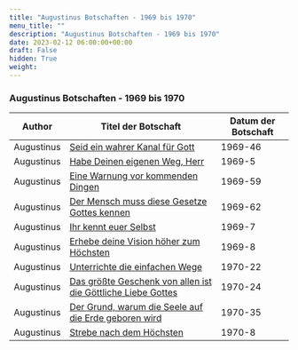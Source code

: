 ```yaml
---
title: "Augustinus Botschaften - 1969 bis 1970"
menu_title: ""
description: "Augustinus Botschaften - 1969 bis 1970"
date: 2023-02-12 06:00:00+00:00
draft: False
hidden: True
weight:
---
```

### Augustinus Botschaften - 1969 bis 1970

**Author** | **Titel der Botschaft** | **Datum der Botschaft**  
---|---|---
Augustinus | [Seid ein wahrer Kanal für Gott](/aktuelle-botschaften/aktuelle-botschaften-in-reihenfolge-des-datums/aktuelle-botschaften-1969/seid-ein-wahrer-kanal-fuer-gott-anonym-augustinus-1969-46/) |  1969-46
Augustinus | [Habe Deinen eigenen Weg, Herr](/aktuelle-botschaften/aktuelle-botschaften-in-reihenfolge-des-datums/aktuelle-botschaften-1969/habe-deinen-eigenen-weg-herr-anonym-augustinus-1969-5/) |  1969-5
Augustinus | [Eine Warnung vor kommenden Dingen](/aktuelle-botschaften/aktuelle-botschaften-in-reihenfolge-des-datums/aktuelle-botschaften-1969/eine-warnung-vor-kommenden-dingen-anonym-augustinus-1969-59/) |  1969-59
Augustinus | [Der Mensch muss diese Gesetze Gottes kennen](/aktuelle-botschaften/aktuelle-botschaften-in-reihenfolge-des-datums/aktuelle-botschaften-1969/der-mensch-muss-diese-gesetze-gottes-kennen-anonym-augustinus-1969-62/) |  1969-62
Augustinus | [Ihr kennt euer Selbst](/aktuelle-botschaften/aktuelle-botschaften-in-reihenfolge-des-datums/aktuelle-botschaften-1969/ihr-kennt-euer-selbst-anonym-augustinus-1969-7/) |  1969-7
Augustinus | [Erhebe deine Vision höher zum Höchsten](/aktuelle-botschaften/aktuelle-botschaften-in-reihenfolge-des-datums/aktuelle-botschaften-1969/erhebe-deine-vision-hoeher-zum-hoechsten-anonym-augustinus-1969-8/) |  1969-8
Augustinus | [Unterrichte die einfachen Wege](/aktuelle-botschaften/aktuelle-botschaften-in-reihenfolge-des-datums/aktuelle-botschaften-1970/unterrichte-die-einfachen-wege-anonym-augustinus-1970-22/) |  1970-22
Augustinus | [Das größte Geschenk von allen ist die Göttliche Liebe Gottes](/aktuelle-botschaften/aktuelle-botschaften-in-reihenfolge-des-datums/aktuelle-botschaften-1970/das-groesste-geschenk-von-allen-ist-die-goettliche-liebe-gottes-anonym-augustinus-1970-24/) |  1970-24
Augustinus | [Der Grund, warum die Seele auf die Erde geboren wird](/aktuelle-botschaften/aktuelle-botschaften-in-reihenfolge-des-datums/aktuelle-botschaften-1970/der-grund-warum-die-seele-auf-die-erde-geboren-wird-anonym-augustinus-1970-35/) |  1970-35
Augustinus | [Strebe nach dem Höchsten](/aktuelle-botschaften/aktuelle-botschaften-in-reihenfolge-des-datums/aktuelle-botschaften-1970/strebe-nach-dem-hoechsten-anonym-augustinus-1970-8/) |  1970-8
